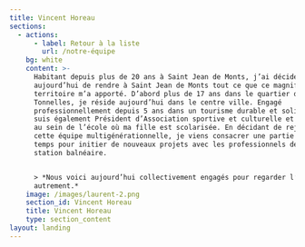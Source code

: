 ```yaml
---
title: Vincent Horeau
sections:
  - actions:
      - label: Retour à la liste
        url: /notre-équipe
    bg: white
    content: >-
      Habitant depuis plus de 20 ans à Saint Jean de Monts, j’ai décidé
      aujourd’hui de rendre à Saint Jean de Monts tout ce que ce magnifique
      territoire m’a apporté. D’abord plus de 17 ans dans le quartier des
      Tonnelles, je réside aujourd’hui dans le centre ville. Engagé
      professionnellement depuis 5 ans dans un tourisme durable et solidaire, je
      suis également Président d’Association sportive et culturelle et investi
      au sein de l’école où ma fille est scolarisée. En décidant de rejoindre
      cette équipe multigénérationnelle, je viens consacrer une partie de mon
      temps pour initier de nouveaux projets avec les professionnels de notre
      station balnéaire.


      > *Nous voici aujourd’hui collectivement engagés pour regarder l’avenir
      autrement.*
    image: /images/laurent-2.png
    section_id: Vincent Horeau
    title: Vincent Horeau
    type: section_content
layout: landing
---
```


